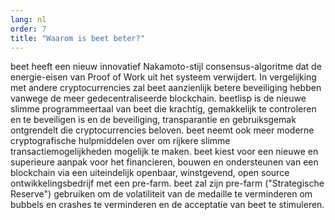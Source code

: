```yaml
---
lang: nl
order: 7
title: "Waarom is beet beter?"
---
```

beet heeft een nieuw innovatief Nakamoto-stijl consensus-algoritme dat de energie-eisen van Proof of Work uit het systeem verwijdert. In vergelijking met andere cryptocurrencies zal beet aanzienlijk betere beveiliging hebben vanwege de meer gedecentraliseerde blockchain. beetlisp is de nieuwe slimme programmeertaal van beet die krachtig, gemakkelijk te controleren en te beveiligen is en de beveiliging, transparantie en gebruiksgemak ontgrendelt die cryptocurrencies beloven. beet neemt ook meer moderne cryptografische hulpmiddelen over om rijkere slimme transactiemogelijkheden mogelijk te maken. beet kiest voor een nieuwe en superieure aanpak voor het financieren, bouwen en ondersteunen van een blockchain via een uiteindelijk openbaar, winstgevend, open source ontwikkelingsbedrijf met een pre-farm. beet zal zijn pre-farm ("Strategische Reserve") gebruiken om de volatiliteit van de medaille te verminderen om bubbels en crashes te verminderen en de acceptatie van beet te stimuleren.
